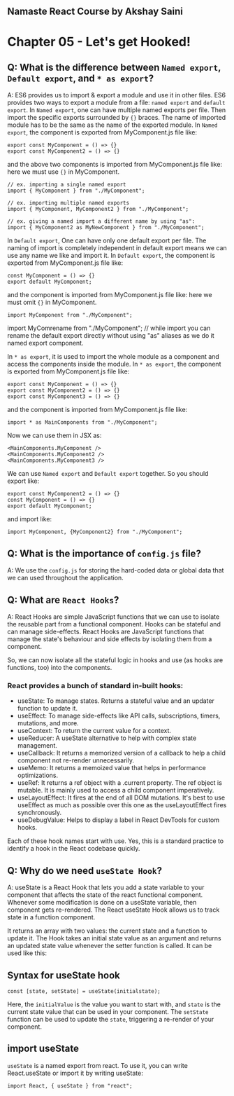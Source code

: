 ## Namaste React Course by Akshay Saini
# Chapter 05 - Let's get Hooked!

## Q: What is the difference between `Named export`, `Default export`, and `* as export`?
A: ES6 provides us to import & export a module and use it in other files. ES6 provides two ways to export a module from a file: `named export` and `default export`.
In `Named export`, one can have multiple named exports per file. Then import the specific exports surrounded by `{}` braces. The name of imported module has to be the same as the name of the exported module.
In `Named export`, the component is exported from MyComponent.js file like:
```
export const MyComponent = () => {}
export const MyComponent2 = () => {}
``` 
and the above two components is imported from MyComponent.js file like: here we must use `{}` in MyComponent.
```
// ex. importing a single named export
import { MyComponent } from "./MyComponent";

// ex. importing multiple named exports
import { MyComponent, MyComponent2 } from "./MyComponent";

// ex. giving a named import a different name by using "as":
import { MyComponent2 as MyNewComponent } from "./MyComponent";
```

In `Default export`, One can have only one default export per file. The naming of import is completely independent in default export means we can use any name we like and import it.
In `Default export`, the component is exported from MyComponent.js file like:
```
const MyComponent = () => {}
export default MyComponent;
```
and the component is imported from MyComponent.js file like: here we must omit `{}` in MyComponent.
```
import MyComponent from "./MyComponent";
```
import MyComrename from "./MyComponent"; // while import you can rename the default export directly without using "as" aliases as we do it named export component.

In `* as export`, it is used to import the whole module as a component and access the components inside the module.
In `* as export`, the component is exported from MyComponent.js file like:
```
export const MyComponent = () => {}
export const MyComponent2 = () => {}
export const MyComponent3 = () => {}
``` 
and the component is imported from MyComponent.js file like:
```
import * as MainComponents from "./MyComponent";
```
Now we can use them in JSX as:
```
<MainComponents.MyComponent />
<MainComponents.MyComponent2 />
<MainComponents.MyComponent3 />
```
We can use `Named export` and `Default export` together. So you should export like:
```
export const MyComponent2 = () => {}
const MyComponent = () => {}
export default MyComponent;
```
and import like:
```
import MyComponent, {MyComponent2} from "./MyComponent";
```

## Q: What is the importance of `config.js` file?
A: We use the `config.js` for storing the hard-coded data or global data that we can used throughout the application.

## Q: What are `React Hooks`?
A: React Hooks are simple JavaScript functions that we can use to isolate the reusable part from a functional component. Hooks can be stateful and can manage side-effects. React Hooks are JavaScript functions that manage the state's behaviour and side effects by isolating them from a component.

So, we can now isolate all the stateful logic in hooks and use (as hooks are functions, too) into the components.

### React provides a bunch of standard in-built hooks:
- useState: To manage states. Returns a stateful value and an updater function to update it.
- useEffect: To manage side-effects like API calls, subscriptions, timers, mutations, and more.
- useContext: To return the current value for a context.
- useReducer: A useState alternative to help with complex state management.
- useCallback: It returns a memorized version of a callback to help a child component not re-render unnecessarily.
- useMemo: It returns a memoized value that helps in performance optimizations.
- useRef: It returns a ref object with a .current property. The ref object is mutable. It is mainly used to access a child component imperatively.
- useLayoutEffect: It fires at the end of all DOM mutations. It's best to use useEffect as much as possible over this one as the useLayoutEffect fires synchronously.
- useDebugValue: Helps to display a label in React DevTools for custom hooks.

Each of these hook names start with use. Yes, this is a standard practice to identify a hook in the React codebase quickly. 

## Q: Why do we need `useState Hook`?
A: useState is a React Hook that lets you add a state variable to your component that affects the state of the react functional component. Whenever some modification is done on a useState variable, then component gets re-rendered. The React useState Hook allows us to track state in a function component.

It returns an array with two values: the current state and a function to update it. The Hook takes an initial state value as an argument and returns an updated state value whenever the setter function is called. It can be used like this:

## Syntax for useState hook
```
const [state, setState] = useState(initialstate);
```

Here, the `initialValue` is the value you want to start with, and `state` is the current state value that can be used in your component. The `setState` function can be used to update the `state`, triggering a re-render of your component.

## import useState

`useState` is a named export from react. To use it, you can write React.useState or import it by writing useState:

```
import React, { useState } from "react";
```
